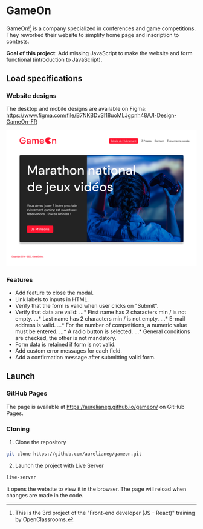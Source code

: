 # GameOn

GameOn![^1] is a company specialized in conferences and game competitions. They reworked their website to simplify home page and inscription to contests.

**Goal of this project**: Add missing JavaScript to make the website and form functional (introduction to JavaScript).

## Load specifications

### Website designs

The desktop and mobile designs are available on Figma:
https://www.figma.com/file/B7NKBDvSI18uoMLJgpnh48/UI-Design-GameOn-FR

![Design for the home page](./design/homepage.png "Design for the home page")

### Features

- Add feature to close the modal.
- Link labels to inputs in HTML.
- Verify that the form is valid when user clicks on "Submit".
- Verify that data are valid:
...* First name has 2 characters min / is not empty.
...* Last name has 2 characters min / is not empty.
...* E-mail address is valid.
...* For the number of competitions, a numeric value must be entered.
...* A radio button is selected.
...* General conditions are checked, the other is not mandatory.
- Form data is retained if form is not valid.
- Add custom error messages for each field.
- Add a confirmation message after submitting valid form.


## Launch

### GitHub Pages

The page is available at <https://aurelianeg.github.io/gameon/> on GitHub Pages.

### Cloning

1. Clone the repository

```sh
git clone https://github.com/aurelianeg/gameon.git
```

2. Launch the project with Live Server

```sh
live-server
```

It opens the website to view it in the browser. The page will reload when changes are made in the code.


[^1]: This is the 3rd project of the "Front-end developer (JS - React)" training by OpenClassrooms.
